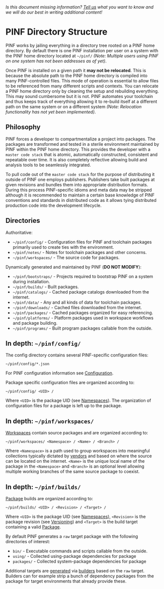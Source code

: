 *Is this document missing information? [Tell us](http://groups.google.com/group/pinf-dev) what you want to know and we will do our best in writing additional content!*

PINF Directory Structure
========================

PINF works by jailing everything in a directory tree rooted on a PINF home directory. By default there is one
PINF installation per user on a system with the PINF home directory located at `~/pinf/` *(Note: Multiple users using PINF on one system has
not been addresses as of yet)*.

Once PINF is installed on a given path it **may not be relocated**. This is because the absolute path to the PINF home directory is
compiled into many PINF-controlled files. This mode of operation is essential to allow files to be referenced
from many different scripts and contexts. You can relocate a PINF home directory only by cleaning the setup and rebuilding everything. This may
sound cumbersome but it is not. PINF automates your toolchain and thus keeps track of everything allowing it to re-build itself at
a different path on the same system or on a different system *(Note: Relocation functionality has not yet been implemented)*.


Philosophy
----------

PINF forces a developer to compartmentalize a project into packages. The packages are transformed and tested
in a sterile environment maintained by PINF within the PINF home directory. This provides the developer with a
`master code stack` that is atomic, automatically constructed, consistent and repeatable over time. It is also completely reflective
allowing build and analysis tools to be seamlessly integrated.

To pull code out of the `master code stack` for the purpose of distributing it outside of PINF one employs publishers. Publishers take built
packages at given revisions and bundles them into appropriate distribution formats. During this process PINF-specific idioms and meta data may
be stripped although it is recommended to maintain a certain base knowledge of PINF conventions and standards in distributed code as it allows tying distributed production code into the development lifecycle.


Directories
-----------

Authoritative:

  * `~/pinf/config/` - Configuration files for PINF and toolchain packages primarily used to create ties with the environment.
  * `~/pinf/notes/` - Notes for toolchain packages and other concerns.
  * `~/pinf/workspaces/` - The source code for packages.

Dynamically generated and maintained by PINF (**DO NOT MODIFY**):

  * `~/pinf/bootstraps/` - Projects required to bootstrap PINF on a system during installation.
  * `~/pinf/builds/` - Built packages.
  * `~/pinf/catalogs/` - Cached package catalogs downloaded from the internet.
  * `~/pinf/data/` - Any and all kinds of data for toolchain packages.
  * `~/pinf/downloads/` - Cached files downloaded from the internet.
  * `~/pinf/packages/` - Cached packages organized for easy referencing.
  * `~/pinf/platforms/` - Platform packages used in workspace workflows and package building.
  * `~/pinf/programs/` - Built program packages callable from the outside.


In depth: `~/pinf/config/`
--------------------------

The config directory contains several PINF-specific configuration files:

    ~/pinf/config/*.json

For PINF configuration information see [Configuration](http://github.com/cadorn/pinf/blob/master/docs/Configuration.md).

Package specific configuration files are organized according to:

	~/pinf/config/ <UID> /

Where `<UID>` is the package UID (see [Namespaces](http://github.com/cadorn/pinf/blob/master/docs/Namespaces.md)). The organization
of configuration files for a package is left up to the package.


In depth: `~/pinf/workspaces/`
--------------------------

[Workspaces](http://github.com/cadorn/pinf/blob/master/docs/Workspaces.md) contain source packages and are organized according to:

	~/pinf/workspaces/ <Namespace> / <Name> / <Branch> /

Where `<Namespace>` is a path used to group workspaces into meaningful collections typically dictated by
[vendors](http://github.com/cadorn/pinf/blob/master/docs/Vendors.md) and based on where the source can be located on the internet.
`<Name>` is the unique local name of the package in the `<Namespace>` and `<Branch>` is an optional level allowing multiple working branches
of the same source package to coexist.


In depth: `~/pinf/builds/`
--------------------------

[Package](http://github.com/cadorn/pinf/blob/master/docs/Packages.md) builds are organized according to:

	~/pinf/builds/ <UID> / <Revision> / <Target> /

Where `<UID>` is the package UID (see [Namespaces](http://github.com/cadorn/pinf/blob/master/docs/Namespaces.md)),
`<Revision>` is the package revision (see [Versioning](http://github.com/cadorn/pinf/blob/master/docs/Versioning.md)) and
`<Target>` is the build target containing a valid [Package](http://github.com/cadorn/pinf/blob/master/docs/Packages.md).
	
By default PINF generates a `raw` target package with the following directories of interest:

  * `bin/` - Executable commands and scripts callable from the outside.
  * `using/` - Collected using-package dependencies for package
  * `packages/` - Collected system-package dependencies for package

Additional targets are [generated](http://github.com/cadorn/pinf/blob/master/docs/BuildFlow.md) via [builders](http://github.com/cadorn/pinf/blob/master/docs/Builders.md) based on the `raw` target. Builders can for example
strip a bunch of dependency packages from the package for target environments that already provide these.

